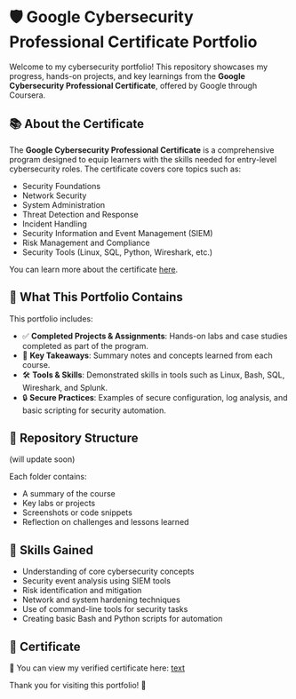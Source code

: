 # 🛡️ Google Cybersecurity Professional Certificate Portfolio

Welcome to my cybersecurity portfolio! This repository showcases my progress, hands-on projects, and key learnings from the **Google Cybersecurity Professional Certificate**, offered by Google through Coursera.

## 📚 About the Certificate

The **Google Cybersecurity Professional Certificate** is a comprehensive program designed to equip learners with the skills needed for entry-level cybersecurity roles. The certificate covers core topics such as:

- Security Foundations
- Network Security
- System Administration
- Threat Detection and Response
- Incident Handling
- Security Information and Event Management (SIEM)
- Risk Management and Compliance
- Security Tools (Linux, SQL, Python, Wireshark, etc.)

You can learn more about the certificate [here](https://www.coursera.org/professional-certificates/google-cybersecurity).

## 🎯 What This Portfolio Contains

This portfolio includes:

- ✅ **Completed Projects & Assignments**: Hands-on labs and case studies completed as part of the program.
- 🧠 **Key Takeaways**: Summary notes and concepts learned from each course.
- 🛠️ **Tools & Skills**: Demonstrated skills in tools such as Linux, Bash, SQL, Wireshark, and Splunk.
- 🔒 **Secure Practices**: Examples of secure configuration, log analysis, and basic scripting for security automation.

## 📂 Repository Structure
(will update soon)

Each folder contains:
- A summary of the course
- Key labs or projects
- Screenshots or code snippets
- Reflection on challenges and lessons learned

## 🧠 Skills Gained

- Understanding of core cybersecurity concepts
- Security event analysis using SIEM tools
- Risk identification and mitigation
- Network and system hardening techniques
- Use of command-line tools for security tasks
- Creating basic Bash and Python scripts for automation

## 📜 Certificate

📌 You can view my verified certificate here:
[text](<Google Cybersecurity Professional Certification.pdf>)


Thank you for visiting this portfolio! 🚀

